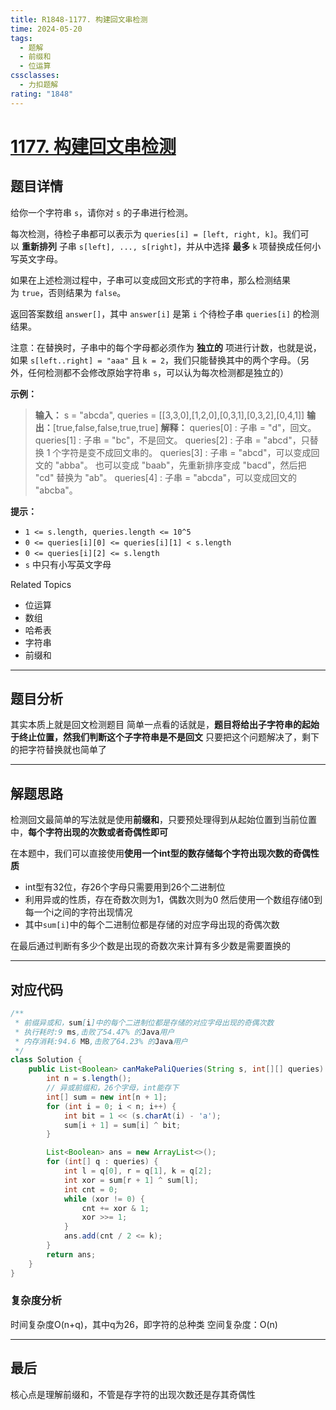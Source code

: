 ```yaml
---
title: R1848-1177. 构建回文串检测
time: 2024-05-20
tags:
  - 题解
  - 前缀和
  - 位运算
cssclasses:
  - 力扣题解
rating: "1848"
---
```

# [1177. 构建回文串检测](https://leetcode.cn/problems/can-make-palindrome-from-substring/)
## 题目详情

给你一个字符串 `s`，请你对 `s` 的子串进行检测。

每次检测，待检子串都可以表示为 `queries[i] = [left, right, k]`。我们可以 **重新排列** 子串 `s[left], ..., s[right]`，并从中选择 **最多** `k` 项替换成任何小写英文字母。

如果在上述检测过程中，子串可以变成回文形式的字符串，那么检测结果为 `true`，否则结果为 `false`。

返回答案数组 `answer[]`，其中 `answer[i]` 是第 `i` 个待检子串 `queries[i]` 的检测结果。

注意：在替换时，子串中的每个字母都必须作为 **独立的** 项进行计数，也就是说，如果 `s[left..right] = "aaa"` 且 `k = 2`，我们只能替换其中的两个字母。（另外，任何检测都不会修改原始字符串 `s`，可以认为每次检测都是独立的）

**示例：**

> **输入：** s = "abcda", queries = [[3,3,0],[1,2,0],[0,3,1],[0,3,2],[0,4,1]]
> **输出：**[true,false,false,true,true]
> **解释：**
> queries[0] : 子串 = "d"，回文。
> queries[1] : 子串 = "bc"，不是回文。
> queries[2] : 子串 = "abcd"，只替换 1 个字符是变不成回文串的。
> queries[3] : 子串 = "abcd"，可以变成回文的 "abba"。 也可以变成 "baab"，先重新排序变成 "bacd"，然后把 "cd" 替换为 "ab"。
> queries[4] : 子串 = "abcda"，可以变成回文的 "abcba"。

**提示：**
- `1 <= s.length, queries.length <= 10^5`
- `0 <= queries[i][0] <= queries[i][1] < s.length`
- `0 <= queries[i][2] <= s.length`
- `s` 中只有小写英文字母

Related Topics
- 位运算
- 数组
- 哈希表
- 字符串
- 前缀和

---
## 题目分析

其实本质上就是回文检测题目
简单一点看的话就是，**题目将给出子字符串的起始于终止位置，然我们判断这个子字符串是不是回文**
只要把这个问题解决了，剩下的把字符替换就也简单了

---
## 解题思路

检测回文最简单的写法就是使用**前缀和**，只要预处理得到从起始位置到当前位置中，**每个字符出现的次数或者奇偶性即可**

在本题中，我们可以直接使用**使用一个int型的数存储每个字符出现次数的奇偶性质**
- int型有32位，存26个字母只需要用到26个二进制位
- 利用异或的性质，存在奇数次则为1，偶数次则为0
然后使用一个数组存储0到每一个i之间的字符出现情况
- 其中`sum[i]`中的每个二进制位都是存储的对应字母出现的奇偶次数

在最后通过判断有多少个数是出现的奇数次来计算有多少数是需要置换的

---
## 对应代码

```java
/**
 * 前缀异或和，sum[i]中的每个二进制位都是存储的对应字母出现的奇偶次数
 * 执行耗时:9 ms,击败了54.47% 的Java用户
 * 内存消耗:94.6 MB,击败了64.23% 的Java用户
 */
class Solution {
	public List<Boolean> canMakePaliQueries(String s, int[][] queries) {
		int n = s.length();
		// 异或前缀和，26个字母，int能存下
		int[] sum = new int[n + 1];
		for (int i = 0; i < n; i++) {
			int bit = 1 << (s.charAt(i) - 'a');
			sum[i + 1] = sum[i] ^ bit;
		}

		List<Boolean> ans = new ArrayList<>();
		for (int[] q : queries) {
			int l = q[0], r = q[1], k = q[2];
			int xor = sum[r + 1] ^ sum[l];
			int cnt = 0;
			while (xor != 0) {
				cnt += xor & 1;
				xor >>= 1;
			}
			ans.add(cnt / 2 <= k);
		}
		return ans;
	}
}
```

### 复杂度分析

时间复杂度O(n+q)，其中q为26，即字符的总种类
空间复杂度：O(n)

---
## 最后

核心点是理解前缀和，不管是存字符的出现次数还是存其奇偶性

